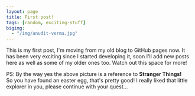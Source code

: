 ```yaml
---
layout: page
title: First post!
tags: [random, exciting-stuff]
bigimg:
  - "/img/anudit-verma.jpg"
---
```


This is my first post, I'm moving from my old blog to GitHub pages now. It has been very exciting since I started developing it, soon I'll add new posts here as well as some of my older ones too. Watch out this space for more!

PS: By the way yes the above picture is a reference to __Stranger Things!__ <br>So you have found an easter egg, that's pretty good! I really liked that little explorer in you, please continue with your quest...